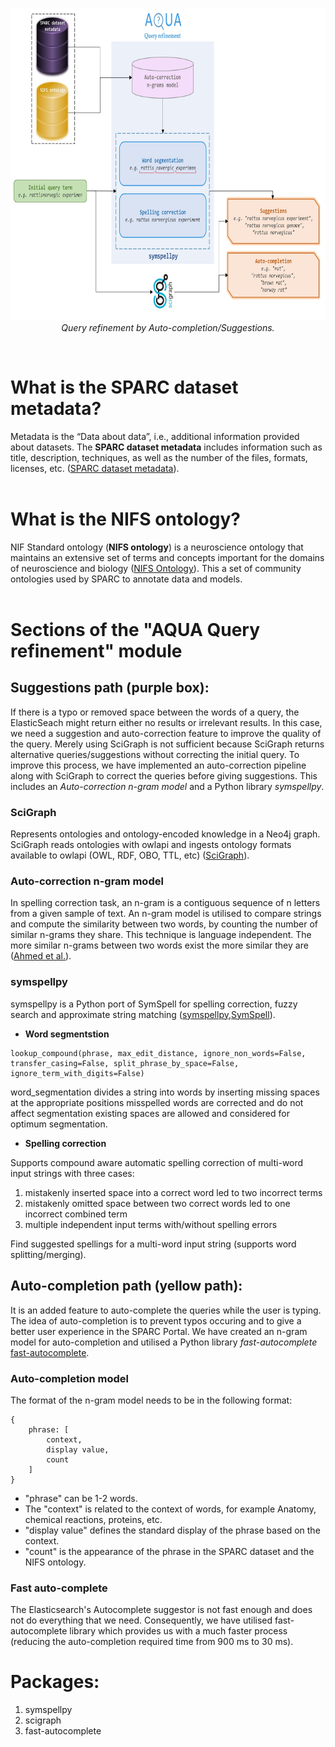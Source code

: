 
<p align="center">
   <img src="https://github.com/Niloofar-Sh/aqua/raw/main/src/assets/images/Suggestion%26AutoComplete.jpg" alt="interface" width="780" height="500"></br>
  <i> Query refinement by Auto-completion/Suggestions.</i>
</p>
<br/>

# What is the SPARC dataset metadata?
Metadata is the “Data about data”, i.e., additional information provided about datasets. The **SPARC dataset metadata** includes information such as title, description, techniques, as well as the number of the files, formats, licenses, etc. ([SPARC dataset metadata](https://staging.sparc.science/help/3vcLloyvrvmnK3Nopddrka#metadata)).
<br/>
<br/>

# What is the NIFS ontology?
NIF Standard ontology (**NIFS ontology**) is a neuroscience ontology that maintains an extensive set of terms and concepts important for the domains of neuroscience and biology ([NIFS Ontology](https://github.com/SciCrunch/NIF-Ontology)). This a set of community ontologies used by SPARC to annotate data and models.
<br/>
<br/>

# Sections of the "AQUA Query refinement" module



## Suggestions path (purple box):
If there is a typo or removed space between the words of a query, the ElasticSeach might return either no results or irrelevant results. In this case, we need a suggestion and auto-correction feature to improve the quality of the query. 
Merely using SciGraph is not sufficient because SciGraph returns alternative queries/suggestions without correcting the initial query. To improve this process, we have implemented an auto-correction pipeline along with SciGraph to correct the queries before giving suggestions. This includes an *Auto-correction n-gram model* and a Python library *symspellpy*. 
<br/>

### SciGraph

Represents ontologies and ontology-encoded knowledge in a Neo4j graph. SciGraph reads ontologies with owlapi and ingests ontology formats available to owlapi (OWL, RDF, OBO, TTL, etc) ([SciGraph](https://github.com/SciGraph/SciGraph)).

### Auto-correction n-gram model

In spelling correction task, an n-gram is a contiguous sequence of n letters from a given sample of text. An n-gram model is utilised to compare strings and compute the similarity between two words, by counting the number of similar n-grams they share. This technique is language independent. The more similar n-grams between two words exist the more similar they are ([Ahmed et al.](http://www.scielo.org.mx/pdf/poli/n40/n40a7.pdf)). 

### symspellpy

symspellpy is a Python port of SymSpell for spelling correction, fuzzy search and approximate string matching ([symspellpy](https://pypi.org/project/symspellpy/),[SymSpell](https://github.com/wolfgarbe/SymSpell)).

* __Word segmentstion__

``` 
lookup_compound(phrase, max_edit_distance, ignore_non_words=False, transfer_casing=False, split_phrase_by_space=False, ignore_term_with_digits=False)
```

word_segmentation divides a string into words by inserting missing spaces at the appropriate positions misspelled words are corrected and do not affect segmentation existing spaces are allowed and considered for optimum segmentation.

* __Spelling correction__

Supports compound aware automatic spelling correction of multi-word input strings with three cases:

1. mistakenly inserted space into a correct word led to two incorrect terms
2. mistakenly omitted space between two correct words led to one incorrect combined term
3. multiple independent input terms with/without spelling errors <br/>

Find suggested spellings for a multi-word input string (supports word splitting/merging).

## Auto-completion path (yellow path):
It is an added feature to auto-complete the queries while the user is typing. The idea of auto-completion is to prevent typos occuring and to give a better user experience in the SPARC Portal. We have created an n-gram model for auto-completion and utilised a Python library *fast-autocomplete* [fast-autocomplete](https://pypi.org/project/fast-autocomplete/).

### Auto-completion model
The format of the n-gram model needs to be in the following format:

``` 
{
    phrase: [
        context,
        display value,
        count
    ]
}
``` 

* "phrase" can be 1-2 words. 
* The "context" is related to the context of words, for example Anatomy, chemical reactions, proteins, etc. 
* "display value" defines the standard display of the phrase based on the context.
* "count" is the appearance of the phrase in the SPARC dataset and the NIFS ontology.


### Fast auto-complete
The Elasticsearch's Autocomplete suggestor is not fast enough and does not do everything that we need. Consequently, we have utilised fast-autocomplete library which provides us with a much faster process (reducing the auto-completion required time from 900 ms to 30 ms).

# Packages:

1. symspellpy
2. scigraph
3. fast-autocomplete
